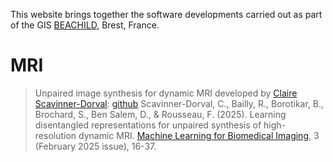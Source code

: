 This website brings together the software developments carried out as part of the GIS [BEACHILD](https://beachild.fr), Brest, France.

# MRI

> Unpaired image synthesis for dynamic MRI developed by [Claire Scavinner-Dorval](https://github.com/cScavinner/): [github](https://github.com/gis-beachild/Unpaired_image_synthesis)
> Scavinner-Dorval, C., Bailly, R., Borotikar, B., Brochard, S., Ben Salem, D., & Rousseau, F. (2025). Learning disentangled representations for unpaired synthesis of high-resolution dynamic MRI. [Machine Learning for Biomedical Imaging](https://www.melba-journal.org/pdf/2025:002.pdf), 3 (February 2025 issue), 16-37.
